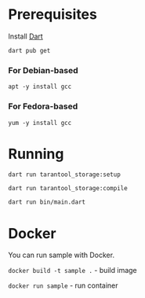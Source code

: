 # Prerequisites
Install [Dart](https://dart.dev/get-dart)

```
dart pub get
```

### For Debian-based

```
apt -y install gcc
```

### For Fedora-based
```
yum -y install gcc
```

# Running

```
dart run tarantool_storage:setup
```

```
dart run tarantool_storage:compile 
```

```
dart run bin/main.dart
```

# Docker

You can run sample with Docker. 

`docker build -t sample .` - build image

`docker run sample` - run container

